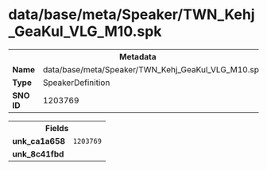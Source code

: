 <h1>data/base/meta/Speaker/TWN_Kehj_GeaKul_VLG_M10.spk</h1><table><tr><th colspan="100%">Metadata</th></tr><tr><td><b>Name</b></td><td>data/base/meta/Speaker/TWN_Kehj_GeaKul_VLG_M10.spk</td></tr><tr><td><b>Type</b></td><td>SpeakerDefinition</td></tr><tr><td><b>SNO ID</b></td><td>1203769</td></tr></table>

<table><tr><th colspan="100%">Fields</th></tr><tr><td><b>unk_ca1a658</b></td><td><code>1203769</code></td></tr><tr><td><b>unk_8c41fbd</b></td><td></td></tr></table>

